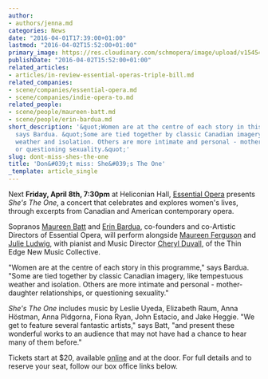 ```yaml
---
author:
- authors/jenna.md
categories: News
date: "2016-04-01T17:39:00+01:00"
lastmod: "2016-04-02T15:52:00+01:00"
primary_image: https://res.cloudinary.com/schmopera/image/upload/v1545409169/media/webhook-uploads/1459529111842/2016-04-02---She's-the-One.jpg.jpg
publishDate: "2016-04-02T15:52:00+01:00"
related_articles:
- articles/in-review-essential-operas-triple-bill.md
related_companies:
- scene/companies/essential-opera.md
- scene/companies/indie-opera-to.md
related_people:
- scene/people/maureen-batt.md
- scene/people/erin-bardua.md
short_description: '&quot;Women are at the centre of each story in this programme,&quot;
  says Bardua. &quot;Some are tied together by classic Canadian imagery, like tempestuous
  weather and isolation. Others are more intimate and personal - mother-daughter relationships,
  or questioning sexuality.&quot;'
slug: dont-miss-shes-the-one
title: 'Don&#039;t miss: She&#039;s The One'
_template: article_single
---
```


Next **Friday, April 8th, 7:30pm** at Heliconian Hall, [Essential Opera](/scene/companies/essential-opera/) presents *She's The One*, a concert that celebrates and explores women's lives, through excerpts from Canadian and American contemporary opera.

Sopranos [Maureen Batt](/scene/people/maureen-batt/) and [Erin Bardua](/scene/people/erin-bardua/), co-founders and co-Artistic Directors of Essential Opera, will perform alongside [Maureen Ferguson](/scene/people/maureen-ferguson/) and [Julie Ludwig](/scene/people/julie-ludwig/), with pianist and Music Director [Cheryl Duvall](http://www.thethinedgenewmusiccollective.com/artists), of the Thin Edge New Music Collective. 

"Women are at the centre of each story in this programme," says Bardua. "Some are tied together by classic Canadian imagery, like tempestuous weather and isolation. Others are more intimate and personal - mother-daughter relationships, or questioning sexuality."

*She's The One* includes music by Leslie Uyeda, Elizabeth Raum, Anna Höstman, Anna Pidgorna, Fiona Ryan, John Estacio, and Jake Heggie. "We get to feature several fantastic artists," says Batt, "and present these wonderful works to an audience that may not have had a chance to hear many of them before."

Tickets start at $20, available [online](https://bemusednetwork.com/events/detail/219) and at the door. For full details and to reserve your seat, follow our box office links below.
